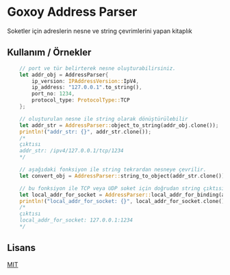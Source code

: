# Goxoy Address Parser

Soketler için adreslerin nesne ve string çevrimlerini yapan kitaplık

## Kullanım / Örnekler

```rust
    // port ve tür belirterek nesne oluşturabilirsiniz.
    let addr_obj = AddressParser{
        ip_version: IPAddressVersion::IpV4,
        ip_address: "127.0.0.1".to_string(),
        port_no: 1234,
        protocol_type: ProtocolType::TCP
    };

    // oluşturulan nesne ile string olarak dönüştürülebilir
    let addr_str = AddressParser::object_to_string(addr_obj.clone());
    println!("addr_str: {}", addr_str.clone());
    /*
    çıktısı
    addr_str: /ipv4/127.0.0.1/tcp/1234
    */

    // aşağıdaki fonksiyon ile string tekrardan nesneye çevrilir.
    let convert_obj = AddressParser::string_to_object(addr_str.clone());

    // bu fonksiyon ile TCP veya UDP soket için doğrudan string çıktısı alabilirsiniz.
    let local_addr_for_socket = AddressParser::local_addr_for_binding(addr_str.clone());
    println!("local_addr_for_socket: {}", local_addr_for_socket.clone());
    /*
    çıktısı
    local_addr_for_socket: 127.0.0.1:1234
    */
```

  
## Lisans

[MIT](https://choosealicense.com/licenses/mit/)